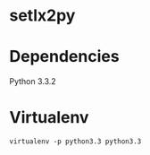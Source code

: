 setlx2py
========

Dependencies
============

Python 3.3.2

Virtualenv
==========

    virtualenv -p python3.3 python3.3
